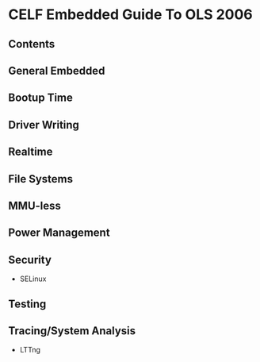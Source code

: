 # CELF Embedded Guide To OLS 2006
## Contents
## General Embedded
## Bootup Time
## Driver Writing
## Realtime
## File Systems
## MMU-less
## Power Management
## Security
* SELinux
## Testing
## Tracing/System Analysis
* LTTng

